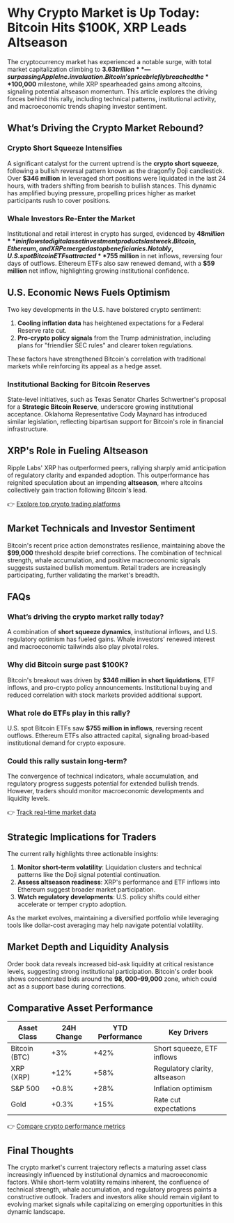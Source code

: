 # Why Crypto Market is Up Today: Bitcoin Hits $100K, XRP Leads Altseason

The cryptocurrency market has experienced a notable surge, with total market capitalization climbing to **$3.63 trillion**—surpassing Apple Inc. in valuation. Bitcoin's price briefly breached the **$100,000** milestone, while XRP spearheaded gains among altcoins, signaling potential altseason momentum. This article explores the driving forces behind this rally, including technical patterns, institutional activity, and macroeconomic trends shaping investor sentiment.

## What’s Driving the Crypto Market Rebound?

### **Crypto Short Squeeze Intensifies**

A significant catalyst for the current uptrend is the **crypto short squeeze**, following a bullish reversal pattern known as the dragonfly Doji candlestick. Over **$346 million** in leveraged short positions were liquidated in the last 24 hours, with traders shifting from bearish to bullish stances. This dynamic has amplified buying pressure, propelling prices higher as market participants rush to cover positions.

### **Whale Investors Re-Enter the Market**

Institutional and retail interest in crypto has surged, evidenced by **$48 million** in inflows to digital asset investment products last week. Bitcoin, Ethereum, and XRP emerged as top beneficiaries. Notably, U.S. spot Bitcoin ETFs attracted **$755 million** in net inflows, reversing four days of outflows. Ethereum ETFs also saw renewed demand, with a **$59 million** net inflow, highlighting growing institutional confidence.

## U.S. Economic News Fuels Optimism

Two key developments in the U.S. have bolstered crypto sentiment:
1. **Cooling inflation data** has heightened expectations for a Federal Reserve rate cut.
2. **Pro-crypto policy signals** from the Trump administration, including plans for "friendlier SEC rules" and clearer token regulations.

These factors have strengthened Bitcoin's correlation with traditional markets while reinforcing its appeal as a hedge asset.

### Institutional Backing for Bitcoin Reserves

State-level initiatives, such as Texas Senator Charles Schwertner's proposal for a **Strategic Bitcoin Reserve**, underscore growing institutional acceptance. Oklahoma Representative Cody Maynard has introduced similar legislation, reflecting bipartisan support for Bitcoin's role in financial infrastructure.

## XRP's Role in Fueling Altseason

Ripple Labs' XRP has outperformed peers, rallying sharply amid anticipation of regulatory clarity and expanded adoption. This outperformance has reignited speculation about an impending **altseason**, where altcoins collectively gain traction following Bitcoin's lead.

👉 [Explore top crypto trading platforms](https://bit.ly/okx-bonus)

## Market Technicals and Investor Sentiment

Bitcoin's recent price action demonstrates resilience, maintaining above the **$99,000** threshold despite brief corrections. The combination of technical strength, whale accumulation, and positive macroeconomic signals suggests sustained bullish momentum. Retail traders are increasingly participating, further validating the market's breadth.

## FAQs

### What’s driving the crypto market rally today?  
A combination of **short squeeze dynamics**, institutional inflows, and U.S. regulatory optimism has fueled gains. Whale investors' renewed interest and macroeconomic tailwinds also play pivotal roles.

### Why did Bitcoin surge past $100K?  
Bitcoin's breakout was driven by **$346 million in short liquidations**, ETF inflows, and pro-crypto policy announcements. Institutional buying and reduced correlation with stock markets provided additional support.

### What role do ETFs play in this rally?  
U.S. spot Bitcoin ETFs saw **$755 million in inflows**, reversing recent outflows. Ethereum ETFs also attracted capital, signaling broad-based institutional demand for crypto exposure.

### Could this rally sustain long-term?  
The convergence of technical indicators, whale accumulation, and regulatory progress suggests potential for extended bullish trends. However, traders should monitor macroeconomic developments and liquidity levels.

👉 [Track real-time market data](https://bit.ly/okx-bonus)

## Strategic Implications for Traders

The current rally highlights three actionable insights:
1. **Monitor short-term volatility**: Liquidation clusters and technical patterns like the Doji signal potential continuation.
2. **Assess altseason readiness**: XRP's performance and ETF inflows into Ethereum suggest broader market participation.
3. **Watch regulatory developments**: U.S. policy shifts could either accelerate or temper crypto adoption.

As the market evolves, maintaining a diversified portfolio while leveraging tools like dollar-cost averaging may help navigate potential volatility.

## Market Depth and Liquidity Analysis

Order book data reveals increased bid-ask liquidity at critical resistance levels, suggesting strong institutional participation. Bitcoin's order book shows concentrated bids around the **$98,000–$99,000** zone, which could act as a support base during corrections.

## Comparative Asset Performance

| Asset Class       | 24H Change | YTD Performance | Key Drivers                  |
|-------------------|-----------|-----------------|------------------------------|
| Bitcoin (BTC)     | +3%       | +42%            | Short squeeze, ETF inflows   |
| XRP (XRP)         | +12%      | +58%            | Regulatory clarity, altseason|
| S&P 500           | +0.8%     | +28%            | Inflation optimism           |
| Gold              | +0.3%     | +15%            | Rate cut expectations        |

👉 [Compare crypto performance metrics](https://bit.ly/okx-bonus)

## Final Thoughts

The crypto market's current trajectory reflects a maturing asset class increasingly influenced by institutional dynamics and macroeconomic factors. While short-term volatility remains inherent, the confluence of technical strength, whale accumulation, and regulatory progress paints a constructive outlook. Traders and investors alike should remain vigilant to evolving market signals while capitalizing on emerging opportunities in this dynamic landscape.
